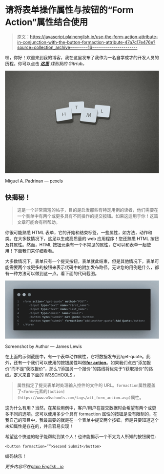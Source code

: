 # 请将表单操作属性与按钮的“Form Action”属性结合使用

> 原文：<https://javascript.plainenglish.io/use-the-form-action-attribute-in-conjunction-with-the-button-formaction-attribute-47a7c17e476e?source=collection_archive---------16----------------------->

嘿，你好！欢迎来到我的博客，我在这里发布了我作为一名自学成才的开发人员的历程。你可以点击 [***这里***](https://github.com/Jclewis1989) *找到我的 GitHub。*

![](img/fe1d64e0ad6a2b29b0ac031c370e5072.png)

[Miguel A. Padrinan](https://www.pexels.com/@padrinan) — [pexels](http://www.pexels.com)

## 快揭秘！

> 这是一个非常简短的帖子，目的是启发那些有特定用例的读者，他们需要在一个表单中有两个或更多具有不同操作的提交按钮。如果这适用于你！这篇文章可能会有所帮助。

你很可能熟悉 HTML 表单，它的开始和结束标签，一些属性，如方法，动作和类。在大多数情况下，这足以生成高质量的 web 应用程序！您还熟悉 HTML 按钮及其属性。然而，HTML 按钮元素有一个不常见的属性，它可以和表单一起使用！下面我们来仔细看看。

大多数情况下，表单只有一个提交按钮，表单就此结束，但是其他情况下，表单可能需要两个或更多的按钮来表示代码中的附加发布路径。无论您的用例是什么，都有一种方法可以做到这一点。看下面的代码截图。

![](img/a871c9ab14644bafff40a501c6d8cd5c.png)

Screenshot by Author — James Lewis

在上面的示例截图中，有一个表单动作属性，它将数据发布到/get-quote。此外，还有一个我们可以使用的按钮属性叫做[**for action**](https://www.w3schools.com/tags/att_input_formaction.asp)。如果我们点击“添加报价”而不是“获取报价”，那么“/添加另一个报价”的路线将优先于“/获取报价”的路线。定义来自下面的 [W3SCHOOLS](https://www.w3schools.com/tags/att_input_formaction.asp) 。

> 属性指定了提交表单时处理输入控件的文件的 URL。`formaction`属性覆盖了`<form>`元素的`[action](https://www.w3schools.com/tags/att_form_action.asp)`属性。

这为什么有用？当然，在某些用例中，客户/用户在提交数据时会希望有两个或更多不同的选项。您可以使用多少个具有 formaction 属性的按钮是没有限制的，在我自己的项目中，我最需要的就是在一个表单中提交两个按钮。但是只要知道这个未知属性是存在的，并且容易实现！

希望这个快速的帖子能帮助到某个人！也许能揭示一个不太为人所知的按钮属性:

```
<button formaction=””>Second Submit</button>
```

编码快乐！

*更多内容尽在*[*plain English . io*](http://plainenglish.io/)